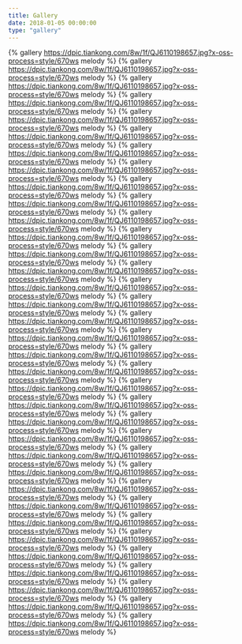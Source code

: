 ```yaml
---
title: Gallery
date: 2018-01-05 00:00:00
type: "gallery"
---
```


{% gallery https://dpic.tiankong.com/8w/1f/QJ6110198657.jpg?x-oss-process=style/670ws melody %}
{% gallery https://dpic.tiankong.com/8w/1f/QJ6110198657.jpg?x-oss-process=style/670ws melody %}
{% gallery https://dpic.tiankong.com/8w/1f/QJ6110198657.jpg?x-oss-process=style/670ws melody %}
{% gallery https://dpic.tiankong.com/8w/1f/QJ6110198657.jpg?x-oss-process=style/670ws melody %}
{% gallery https://dpic.tiankong.com/8w/1f/QJ6110198657.jpg?x-oss-process=style/670ws melody %}
{% gallery https://dpic.tiankong.com/8w/1f/QJ6110198657.jpg?x-oss-process=style/670ws melody %}
{% gallery https://dpic.tiankong.com/8w/1f/QJ6110198657.jpg?x-oss-process=style/670ws melody %}
{% gallery https://dpic.tiankong.com/8w/1f/QJ6110198657.jpg?x-oss-process=style/670ws melody %}
{% gallery https://dpic.tiankong.com/8w/1f/QJ6110198657.jpg?x-oss-process=style/670ws melody %}
{% gallery https://dpic.tiankong.com/8w/1f/QJ6110198657.jpg?x-oss-process=style/670ws melody %}
{% gallery https://dpic.tiankong.com/8w/1f/QJ6110198657.jpg?x-oss-process=style/670ws melody %}
{% gallery https://dpic.tiankong.com/8w/1f/QJ6110198657.jpg?x-oss-process=style/670ws melody %}
{% gallery https://dpic.tiankong.com/8w/1f/QJ6110198657.jpg?x-oss-process=style/670ws melody %}
{% gallery https://dpic.tiankong.com/8w/1f/QJ6110198657.jpg?x-oss-process=style/670ws melody %}
{% gallery https://dpic.tiankong.com/8w/1f/QJ6110198657.jpg?x-oss-process=style/670ws melody %}
{% gallery https://dpic.tiankong.com/8w/1f/QJ6110198657.jpg?x-oss-process=style/670ws melody %}
{% gallery https://dpic.tiankong.com/8w/1f/QJ6110198657.jpg?x-oss-process=style/670ws melody %}
{% gallery https://dpic.tiankong.com/8w/1f/QJ6110198657.jpg?x-oss-process=style/670ws melody %}
{% gallery https://dpic.tiankong.com/8w/1f/QJ6110198657.jpg?x-oss-process=style/670ws melody %}
{% gallery https://dpic.tiankong.com/8w/1f/QJ6110198657.jpg?x-oss-process=style/670ws melody %}
{% gallery https://dpic.tiankong.com/8w/1f/QJ6110198657.jpg?x-oss-process=style/670ws melody %}
{% gallery https://dpic.tiankong.com/8w/1f/QJ6110198657.jpg?x-oss-process=style/670ws melody %}
{% gallery https://dpic.tiankong.com/8w/1f/QJ6110198657.jpg?x-oss-process=style/670ws melody %}
{% gallery https://dpic.tiankong.com/8w/1f/QJ6110198657.jpg?x-oss-process=style/670ws melody %}
{% gallery https://dpic.tiankong.com/8w/1f/QJ6110198657.jpg?x-oss-process=style/670ws melody %}
{% gallery https://dpic.tiankong.com/8w/1f/QJ6110198657.jpg?x-oss-process=style/670ws melody %}
{% gallery https://dpic.tiankong.com/8w/1f/QJ6110198657.jpg?x-oss-process=style/670ws melody %}
{% gallery https://dpic.tiankong.com/8w/1f/QJ6110198657.jpg?x-oss-process=style/670ws melody %}
{% gallery https://dpic.tiankong.com/8w/1f/QJ6110198657.jpg?x-oss-process=style/670ws melody %}
{% gallery https://dpic.tiankong.com/8w/1f/QJ6110198657.jpg?x-oss-process=style/670ws melody %}
{% gallery https://dpic.tiankong.com/8w/1f/QJ6110198657.jpg?x-oss-process=style/670ws melody %}
{% gallery https://dpic.tiankong.com/8w/1f/QJ6110198657.jpg?x-oss-process=style/670ws melody %}
{% gallery https://dpic.tiankong.com/8w/1f/QJ6110198657.jpg?x-oss-process=style/670ws melody %}
{% gallery https://dpic.tiankong.com/8w/1f/QJ6110198657.jpg?x-oss-process=style/670ws melody %}
{% gallery https://dpic.tiankong.com/8w/1f/QJ6110198657.jpg?x-oss-process=style/670ws melody %}
